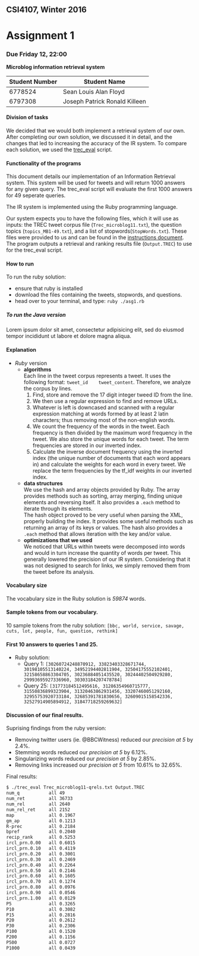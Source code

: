 ## CSI4107, Winter 2016
# Assignment 1
### Due Friday 12, 22:00
**Microblog information retrieval system**

|Student Number|Student Name|
|---|---|
|6778524|Sean Louis Alan Floyd|
|6797308|Joseph Patrick Ronald Killeen|

#### Division of tasks

We decided that we would both implement a retrieval system of our own. After completing our own solution, we discussed it in detail, and the changes that led to increasing the accuracy of the IR system.
To compare each solution, we used the [trec_eval](http://trec.nist.gov/trec_eval/) script.

#### Functionality of the programs
This document details our implementation of an Information Retrieval system. This system will be used for tweets and will return 1000 answers for any given query. The trec_eval script will evaluate the first 1000 answers for 49 seperate queries.

The IR system is implemented using the Ruby programming language.

Our system expects you to have the following files, which it will use as inputs: the TREC tweet corpus file (`Trec_microblog11.txt`), the question topics (`topics_MB1-49.txt`), and a list of stopwords(`StopWords.txt`). These files were provided to us and can be found in the [instructions document](Instructions.md). The program outputs a retrieval and ranking results file (`Output.TREC`) to use for the trec_eval script.

#### How to run

To run the ruby solution:

+ ensure that ruby is installed
+ download the files containing the tweets, stopwords, and questions.
+ head over to your terminal, and type: `ruby ./asg1.rb`

##### To run the Java version
Lorem ipsum dolor sit amet, consectetur adipisicing elit, sed do eiusmod tempor incididunt ut labore et dolore magna aliqua.

#### Explanation
+ _Ruby_ version
  + **algorithms**  
    Each line in the tweet corpus represents a tweet. It uses the following format: `tweet_id    tweet_content`. Therefore, we analyze the corpus by lines. 
    1. Find, store and remove the 17 digit integer tweed ID from the line.
    2. We then use a regular expression to find and remove URLs.
    3. Whatever is left is downcased and scanned with a regular expression matching at words formed by at least 2 latin characters; thus removing most of the non-english words.
    4. We count the frequency of the words in the tweet. Each frequency is then divided by the maximum word frequency in the tweet. We also store the unique words for each tweet. The term frequencies are stored in our inverted index.
    5. Calculate the inverse document frequency using the inverted index (the unique number of documents that each word appears in) and calculate the weights for each word in every tweet. We replace the term frequencies by the tf_idf weights in our inverted index.  
  + **data structures**  
  We use the hash and array objects provided by Ruby. The array provides methods such as sorting, array merging, finding unique elements and reversing itself. It also provides a `.each` method to iterate through its elements.  
  The hash object proved to be very useful when parsing the XML, properly building the index. It provides some useful methods such as returning an array of its keys or values. The hash also provides a `.each` method that allows iteration with the key and/or value.
  + **optimizations that we used**  
  We noticed that URLs within tweets were decomposed into words and would in turn increase the quantity of words per tweet. This generally lowered the precision of our IR system. Considering that it was not designed to search for links, we simply removed them from the tweet before its analysis.

#### Vocabulary size
The vocabulary size in the Ruby solution is _59874_ words.

#### Sample tokens from our vocabulary.
10 sample tokens from the ruby solution: `[bbc, world, service, savage, cuts, lot, people, fun, question, rethink]`

#### First 10 answers to queries 1 and 25.
- Ruby solution:
  - Query 1: `[30260724248870912, 33823403328671744, 30198105513140224, 34952194402811904, 32504175552102401, 32158658863304705, 30236884051435520, 30244402504929280, 29993695927336960, 30303184207478784]`
  - Query 25: `[31773184512495616, 31286354960715777, 31550836899323904, 31320463862931456, 33207460051292160, 32955753920733184, 32685391781830656, 32609015158542336, 32527914905894912, 31847718259269632]`

#### Discussion of our final results.
Suprising findings from the ruby version:
+ Removing twitter users (ie. @BBCWitness) reduced our _precision at 5_ by 2.4%.  
+ Stemming words reduced our _precision at 5_ by 6.12%.  
+ Singularizing words reduced our _precision at 5_ by 2.85%.  
+ Removing links increased our _precision at 5_ from 10.61% to 32.65%.  

Final results:
```bash
$ ./trec_eval Trec_microblog11-qrels.txt Output.TREC 
num_q          	all	49
num_ret        	all	36733
num_rel        	all	2640
num_rel_ret    	all	2152
map            	all	0.1967
gm_ap          	all	0.1213
R-prec         	all	0.2184
bpref          	all	0.2040
recip_rank     	all	0.5253
ircl_prn.0.00  	all	0.6015
ircl_prn.0.10  	all	0.4119
ircl_prn.0.20  	all	0.3001
ircl_prn.0.30  	all	0.2469
ircl_prn.0.40  	all	0.2264
ircl_prn.0.50  	all	0.2146
ircl_prn.0.60  	all	0.1605
ircl_prn.0.70  	all	0.1274
ircl_prn.0.80  	all	0.0976
ircl_prn.0.90  	all	0.0546
ircl_prn.1.00  	all	0.0129
P5             	all	0.3265
P10            	all	0.3082
P15            	all	0.2816
P20            	all	0.2612
P30            	all	0.2306
P100           	all	0.1520
P200           	all	0.1156
P500           	all	0.0727
P1000          	all	0.0439
```
